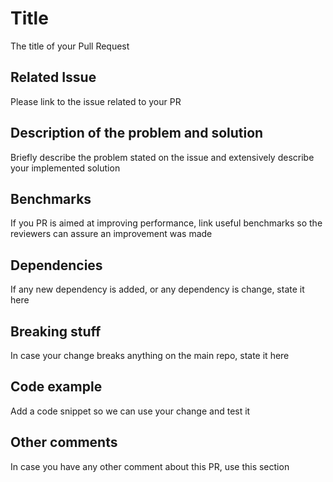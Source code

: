# Title
The title of your Pull Request

## Related Issue
Please link to the issue related to your PR

## Description of the problem and solution
Briefly describe the problem stated on the issue and extensively describe your
implemented solution

## Benchmarks
If you PR is aimed at improving performance, link useful benchmarks so the reviewers
can assure an improvement was made

## Dependencies
If any new dependency is added, or any dependency is change, state it here

## Breaking stuff
In case your change breaks anything on the main repo, state it here

## Code example
Add a code snippet so we can use your change and test it

## Other comments
In case you have any other comment about this PR, use this section